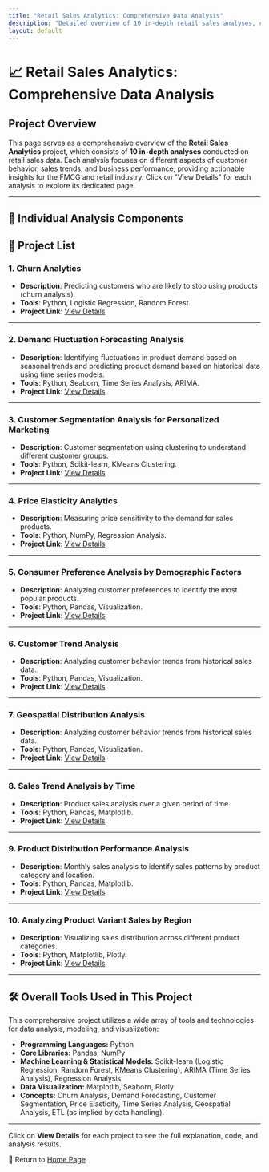 ```yaml
---
title: "Retail Sales Analytics: Comprehensive Data Analysis"
description: "Detailed overview of 10 in-depth retail sales analyses, covering churn, forecasting, segmentation, and more."
layout: default
---
```


# 📈 Retail Sales Analytics: Comprehensive Data Analysis

## Project Overview

This page serves as a comprehensive overview of the **Retail Sales Analytics** project, which consists of **10 in-depth analyses** conducted on retail sales data. Each analysis focuses on different aspects of customer behavior, sales trends, and business performance, providing actionable insights for the FMCG and retail industry. Click on "View Details" for each analysis to explore its dedicated page.

---

## 🚀 Individual Analysis Components

## 🚀 **Project List**

### 1. **Churn Analytics**
   - **Description**: Predicting customers who are likely to stop using products (churn analysis).
   - **Tools**: Python, Logistic Regression, Random Forest.
   - **Project Link**: [View Details](./churn-analytics.md)

---

### 2. **Demand Fluctuation Forecasting Analysis**
   - **Description**: Identifying fluctuations in product demand based on seasonal trends and predicting product demand based on historical data using time series models.
   - **Tools**: Python, Seaborn, Time Series Analysis, ARIMA.
   - **Project Link**: [View Details](./demand-forecasting.md)

---

### 3. **Customer Segmentation Analysis for Personalized Marketing**
   - **Description**: Customer segmentation using clustering to understand different customer groups.
   - **Tools**: Python, Scikit-learn, KMeans Clustering.
   - **Project Link**: [View Details](./customer-segmentation-analysis.md)

---

### 4. **Price Elasticity Analytics**
   - **Description**: Measuring price sensitivity to the demand for sales products.
   - **Tools**: Python, NumPy, Regression Analysis.
   - **Project Link**: [View Details](./price-elasticity-analytics.md)

---

### 5. **Consumer Preference Analysis by Demographic Factors**
   - **Description**: Analyzing customer preferences to identify the most popular products.
   - **Tools**: Python, Pandas, Visualization.
   - **Project Link**: [View Details](./customer-preference-analysis.md)

---

### 6. **Customer Trend Analysis**
   - **Description**: Analyzing customer behavior trends from historical sales data.
   - **Tools**: Python, Pandas, Visualization.
   - **Project Link**: [View Details](./customer-trend-analysis.md)

---

### 7. **Geospatial Distribution Analysis**
   - **Description**: Analyzing customer behavior trends from historical sales data.
   - **Tools**: Python, Pandas, Visualization.
   - **Project Link**: [View Details](./geospatial-distribution-analysis.md)

---

### 8. **Sales Trend Analysis by Time**
   - **Description**: Product sales analysis over a given period of time.
   - **Tools**: Python, Pandas, Matplotlib.
   - **Project Link**: [View Details](./sales-trend-analysis.md)

---

### 9. **Product Distribution Performance Analysis**
   - **Description**: Monthly sales analysis to identify sales patterns by product category and location.
   - **Tools**: Python, Pandas, Matplotlib.
   - **Project Link**: [View Details](./product-distribution-analysis.md)

---

### 10. **Analyzing Product Variant Sales by Region**
   - **Description**: Visualizing sales distribution across different product categories.
   - **Tools**: Python, Matplotlib, Plotly.
   - **Project Link**: [View Details](./sales-distribution-analysis.md)

---

## 🛠 Overall Tools Used in This Project

This comprehensive project utilizes a wide array of tools and technologies for data analysis, modeling, and visualization:

* **Programming Languages:** Python
* **Core Libraries:** Pandas, NumPy
* **Machine Learning & Statistical Models:** Scikit-learn (Logistic Regression, Random Forest, KMeans Clustering), ARIMA (Time Series Analysis), Regression Analysis
* **Data Visualization:** Matplotlib, Seaborn, Plotly
* **Concepts:** Churn Analysis, Demand Forecasting, Customer Segmentation, Price Elasticity, Time Series Analysis, Geospatial Analysis, ETL (as implied by data handling).

---

Click on **View Details** for each project to see the full explanation, code, and analysis results.

🔗 Return to [Home Page](../index.html)
